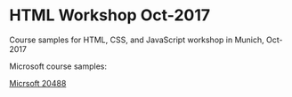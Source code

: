 # HTML Workshop Oct-2017

Course samples for HTML, CSS, and JavaScript workshop in Munich, Oct-2017

Microsoft course samples:

[Micrsoft 20488](http://www.microsoft.com/learning/companionmoc)
